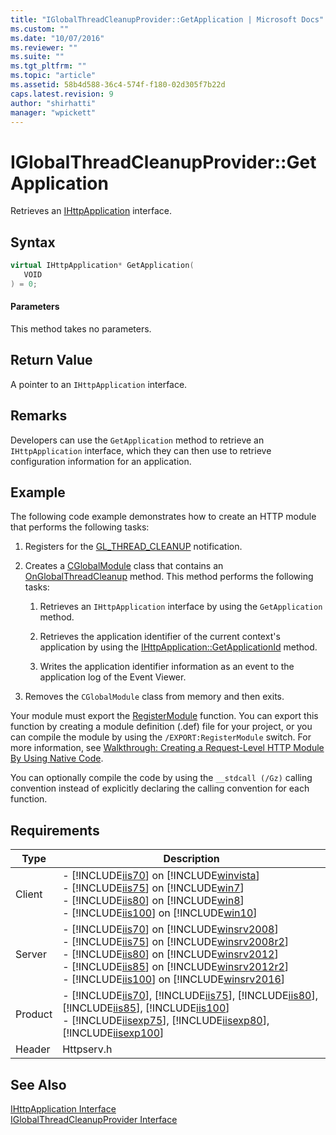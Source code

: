 ```yaml
---
title: "IGlobalThreadCleanupProvider::GetApplication | Microsoft Docs"
ms.custom: ""
ms.date: "10/07/2016"
ms.reviewer: ""
ms.suite: ""
ms.tgt_pltfrm: ""
ms.topic: "article"
ms.assetid: 58b4d588-36c4-574f-f180-02d305f7b22d
caps.latest.revision: 9
author: "shirhatti"
manager: "wpickett"
---
```

# IGlobalThreadCleanupProvider::GetApplication
Retrieves an [IHttpApplication](../../../webdevelopment-reference\native-code-api\webdev-native-api-reference/ihttpapplication-interface.md) interface.  
  
## Syntax  
  
```cpp  
virtual IHttpApplication* GetApplication(  
   VOID  
) = 0;  
```  
  
#### Parameters  
 This method takes no parameters.  
  
## Return Value  
 A pointer to an `IHttpApplication` interface.  
  
## Remarks  
 Developers can use the `GetApplication` method to retrieve an `IHttpApplication` interface, which they can then use to retrieve configuration information for an application.  
  
## Example  
 The following code example demonstrates how to create an HTTP module that performs the following tasks:  
  
1.  Registers for the [GL_THREAD_CLEANUP](../../../webdevelopment-reference\native-code-api\webdev-native-api-reference/request-processing-constants.md) notification.  
  
2.  Creates a [CGlobalModule](../../../webdevelopment-reference\native-code-api\webdev-native-api-reference/cglobalmodule-class.md) class that contains an [OnGlobalThreadCleanup](../../../webdevelopment-reference\native-code-api\webdev-native-api-reference/cglobalmodule-onglobalthreadcleanup-method.md) method. This method performs the following tasks:  
  
    1.  Retrieves an `IHttpApplication` interface by using the `GetApplication` method.  
  
    2.  Retrieves the application identifier of the current context's application by using the [IHttpApplication::GetApplicationId](../../../webdevelopment-reference\native-code-api\webdev-native-api-reference/ihttpapplication-getapplicationid-method.md) method.  
  
    3.  Writes the application identifier information as an event to the application log of the Event Viewer.  
  
3.  Removes the `CGlobalModule` class from memory and then exits.  
  
<!-- TODO: review snippet reference  [!CODE [IGlobalThreadCleanupProviderGetApplication#1](IGlobalThreadCleanupProviderGetApplication#1)]  -->  
  
 Your module must export the [RegisterModule](../../../webdevelopment-reference\native-code-api\webdev-native-api-reference/pfn-registermodule-function.md) function. You can export this function by creating a module definition (.def) file for your project, or you can compile the module by using the `/EXPORT:RegisterModule` switch. For more information, see [Walkthrough: Creating a Request-Level HTTP Module By Using Native Code](../../../webdevelopment-reference\native-code-development-overview\native-code-dev-overview/walkthrough-creating-a-request-level-http-module-by-using-native-code.md).  
  
 You can optionally compile the code by using the `__stdcall (/Gz)` calling convention instead of explicitly declaring the calling convention for each function.  
  
## Requirements  
  
|Type|Description|  
|----------|-----------------|  
|Client|-   [!INCLUDE[iis70](../../../wmi-provider/includes/iis70-md.md)] on [!INCLUDE[winvista](../../../wmi-provider/includes/winvista-md.md)]<br />-   [!INCLUDE[iis75](../../../wmi-provider/includes/iis75-md.md)] on [!INCLUDE[win7](../../../wmi-provider/includes/win7-md.md)]<br />-   [!INCLUDE[iis80](../../../wmi-provider/includes/iis80-md.md)] on [!INCLUDE[win8](../../../wmi-provider/includes/win8-md.md)]<br />-   [!INCLUDE[iis100](../../../wmi-provider/includes/iis100-md.md)] on [!INCLUDE[win10](../../../wmi-provider/includes/win10-md.md)]|  
|Server|-   [!INCLUDE[iis70](../../../wmi-provider/includes/iis70-md.md)] on [!INCLUDE[winsrv2008](../../../wmi-provider/includes/winsrv2008-md.md)]<br />-   [!INCLUDE[iis75](../../../wmi-provider/includes/iis75-md.md)] on [!INCLUDE[winsrv2008r2](../../../wmi-provider/includes/winsrv2008r2-md.md)]<br />-   [!INCLUDE[iis80](../../../wmi-provider/includes/iis80-md.md)] on [!INCLUDE[winsrv2012](../../../wmi-provider/includes/winsrv2012-md.md)]<br />-   [!INCLUDE[iis85](../../../wmi-provider/includes/iis85-md.md)] on [!INCLUDE[winsrv2012r2](../../../wmi-provider/includes/winsrv2012r2-md.md)]<br />-   [!INCLUDE[iis100](../../../wmi-provider/includes/iis100-md.md)] on [!INCLUDE[winsrv2016](../../../wmi-provider/includes/winsrv2016-md.md)]|  
|Product|-   [!INCLUDE[iis70](../../../wmi-provider/includes/iis70-md.md)], [!INCLUDE[iis75](../../../wmi-provider/includes/iis75-md.md)], [!INCLUDE[iis80](../../../wmi-provider/includes/iis80-md.md)], [!INCLUDE[iis85](../../../wmi-provider/includes/iis85-md.md)], [!INCLUDE[iis100](../../../wmi-provider/includes/iis100-md.md)]<br />-   [!INCLUDE[iisexp75](../../../webdevelopment-reference\native-code-api\webdev-native-api-reference/includes/iisexp75-md.md)], [!INCLUDE[iisexp80](../../../webdevelopment-reference\native-code-api\webdev-native-api-reference/includes/iisexp80-md.md)], [!INCLUDE[iisexp100](../../../webdevelopment-reference\native-code-api\webdev-native-api-reference/includes/iisexp100-md.md)]|  
|Header|Httpserv.h|  
  
## See Also  
 [IHttpApplication Interface](../../../webdevelopment-reference\native-code-api\webdev-native-api-reference/ihttpapplication-interface.md)   
 [IGlobalThreadCleanupProvider Interface](../../../webdevelopment-reference\native-code-api\webdev-native-api-reference/iglobalthreadcleanupprovider-interface.md)